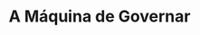 ---
Numero: 207
title: A Máquina de Governar
Autor: Philip K Dick
Co-autor: 
Ano-de-Publicacao: 1974
Titulo-original: "Vulcans Hammer"
Tradutor: Eurico da Fonseca
Co-tradutor: 
Ano-de-edicao: 1960
alias: Philip-K-Dick
Autor2-alias: 
Tradutor1-alias: Eurico-da-Fonseca
Tradutor2-alias: 
Titulo-link: 207-A-Maquina-de-Governar
Capa: Lima de Freitas
pags: 173
Capa-link: Lima-de-Freitas
---